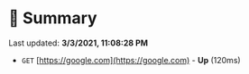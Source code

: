 # 📖 Summary
Last updated: **3/3/2021, 11:08:28 PM**

- `GET` [https://google.com](https://google.com) - **Up** (120ms)
